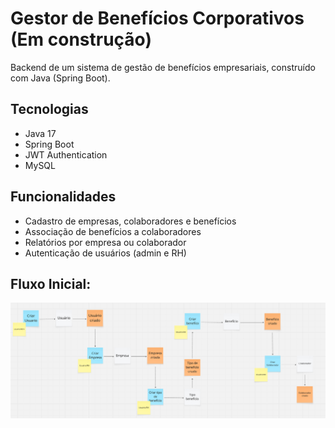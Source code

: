 # Gestor de Benefícios Corporativos (Em construção)

Backend de um sistema de gestão de benefícios empresariais, construído com Java (Spring Boot).

## Tecnologias
- Java 17
- Spring Boot
- JWT Authentication
- MySQL

## Funcionalidades
- Cadastro de empresas, colaboradores e benefícios
- Associação de benefícios a colaboradores
- Relatórios por empresa ou colaborador
- Autenticação de usuários (admin e RH)


## Fluxo Inicial:
![img.png](img.png)